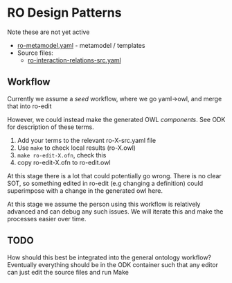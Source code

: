 # RO Design Patterns

Note these are not yet active

* [ro-metamodel.yaml](ro-metamodel.yaml) - metamodel / templates
* Source files:
    - [ro-interaction-relations-src.yaml](ro-interaction-relations-src.yaml)

## Workflow

Currently we assume a *seed* workflow, where we go yaml->owl, and merge that into ro-edit

However, we could instead make the generated OWL *components*. See ODK for description of these terms.

1. Add your terms to the relevant ro-X-src.yaml file
2. Use `make` to check local results (ro-X.owl)
3. `make ro-edit-X.ofn`, check this
4. copy ro-edit-X.ofn to ro-edit.owl

At this stage there is a lot that could potentially go wrong. There is no clear SOT, so something edited in ro-edit (e.g changing a definition) could superimpose with a change in the generated owl here.

At this stage we assume the person using this workflow is relatively advanced and can debug any such issues. We will iterate this and make the processes easier over time.

## TODO

How should this best be integrated into the general ontology workflow? Eventually everything should be in the ODK container such that any editor can just edit the source files and run Make
